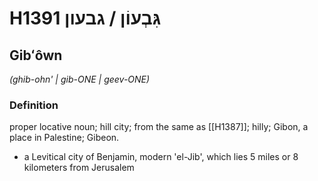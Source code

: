 # H1391 גִּבְעוֹן / גבעון

## Gibʻôwn

_(ghib-ohn' | ɡib-ONE | ɡeev-ONE)_

### Definition

proper locative noun; hill city; from the same as [[H1387]]; hilly; Gibon, a place in Palestine; Gibeon.

- a Levitical city of Benjamin, modern 'el-Jib', which lies 5 miles or 8 kilometers from Jerusalem
